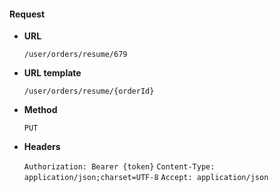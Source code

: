 #### Request

* **URL**

  `/user/orders/resume/679`

* **URL template**

  `/user/orders/resume/{orderId}`

* **Method**

  `PUT`

* **Headers**

  `Authorization: Bearer {token}`
  `Content-Type: application/json;charset=UTF-8`
  `Accept: application/json`
